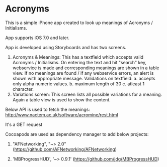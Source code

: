 # Acronyms

This is a simple iPhone app created to look up meanings of Acronyms / Initialisms.

App supports iOS 7.0 and later.

App is developed using Storyboards and has two screens.
1. Acronyms & Meanings: This has a textfield which accepts valid Acronyms / Initialisms. 
  On entering the text and hit "search" key, webservice is made and corresponding meanings are shown in a table view.
  If no meanings are found / if any webservice errors, an alert is shown with appropriate message.
Validations on textfield: a. accepts only alpha numeric values.
                          b. maximum length of 30
                          c. atleast 1 character.
2. Variations screen: This screen lists all possible variations for a meaning. Again a table view is used to show the content.


Below API is used to fetch the meanings:
http://www.nactem.ac.uk/software/acromine/rest.html

It's a GET request

Cocoapods are used as dependency manager to add below projects:

1.  "AFNetworking", "~> 2.0" (https://github.com/AFNetworking/AFNetworking)

2. 'MBProgressHUD', '~> 0.9.1' (https://github.com/jdg/MBProgressHUD)






